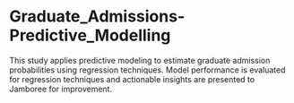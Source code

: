 # Graduate_Admissions-Predictive_Modelling
This study applies predictive modeling to estimate graduate admission probabilities using regression techniques. Model performance is evaluated for regression techniques and actionable insights are presented to Jamboree for improvement.
